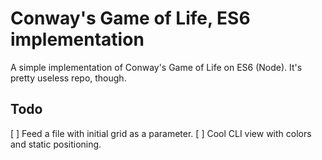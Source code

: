 # Conway's Game of Life, ES6 implementation
A simple implementation of Conway's Game of Life on ES6 (Node). It's
pretty useless repo, though.

## Todo

[ ] Feed a file with initial grid as a parameter.
[ ] Cool CLI view with colors and static positioning.

